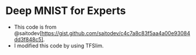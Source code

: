 # Deep MNIST for Experts
- This code is from @saitodev[https://gist.github.com/saitodev/c4c7a8c83f5aa4a00e93084dd3f848c5].
- I modified this code by using TFSlim.
